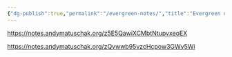 ```yaml
---
{"dg-publish":true,"permalink":"/evergreen-notes/","title":"Evergreen notes","tags":["personal-knowledge-management","learning","needs-work"],"created":"2024-04-27","updated":"2024-04-27"}
---
```



https://notes.andymatuschak.org/z5E5QawiXCMbtNtupvxeoEX

https://notes.andymatuschak.org/zQvwwb95vzcHcpow3GWy5Wi
